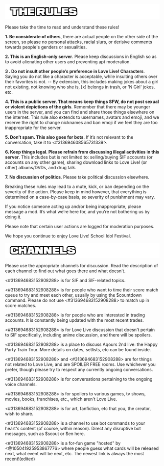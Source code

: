 ![Image](/the_rules.png?raw=true)

Please take the time to read and understand these rules!

**1. Be considerate of others**, there are actual people on the other side of the screen, so please no personal attacks, racial slurs, or derisive comments towards people's genders or sexualities.

**2. This is an English-only server**. Please keep discussions in English so as to avoid alienating other users and preventing apt moderation.

**3 . Do not insult other people’s preference in Love Live! Characters**. Saying you do not like a character is acceptable, while insulting others over their favorites is not.
-- By extension, this includes making jokes about a girl not existing, not knowing who she is, [x] belongs in trash, or 'N Girl' jokes, etc.

**4. This is a public server. That means keep things SFW, do not post sexual or violent depictions of the girls**. Remember that there may be younger users in the server, and you can find and share those things elsewhere on the internet. This rule also extends to usernames, avatars and emoji, and we reserve the right to change nicknames and ban emoji if we feel they are too inappropriate for the server.

**5. Don’t spam. This also goes for bots**. If it’s not relevant to the conversation, take it to <#313694608565731339>.

**6. Keep things legal. Please refrain from discussing illegal activities in this server**. This includes but is not limited to: selling/buying SIF accounts (or accounts on any other game), sharing download links to Love Live! (or other) albums/DVDs, and drug talk.

**7. No discussion of politics**. Please take political discussion elsewhere.

Breaking these rules may lead to a mute, kick, or ban depending on the severity of the action. Please keep in mind however, that everything is determined on a case-by-case basis, so severity of punishment may vary. 

If you notice someone acting up and/or being inappropriate, please message a mod. It’s what we’re here for, and you’re not bothering us by doing it.

Please note that certain user actions are logged for moderation purposes.

We hope you continue to enjoy Love Live! School Idol Festival.

![Image](/the_channels.png?raw=true)

Please use the appropriate channels for discussion. Read the description of each channel to find out what goes there and what doesn't.

<#313694683152908288> is for SIF and SIF-related topics.

<#313694683152908288> is for people who want to time their score match queue to try and meet each other, usually by using the $countdown command. Please do not use <#313694683152908288> to match up in score matches.

<#313694683152908288> is for people who are interested in trading accounts. It is constantly being updated with the most recent trades.

<#313694683152908288> is for Love Live discussion that doesn't pertain to SIF specifically, including anime discussion, and there will be spoilers.

<#313694683152908288> is a place to discuss Aqours 2nd live: the Happy Party Train Tour. More details on dates, setlists, etc can be found inside.

<#313694683152908288> and <#313694683152908288> are for things not related to Love Live, and are SPOILER FREE rooms. Use whichever you prefer, though please try to respect any currently ongoing conversations.

<#313694683152908288> is for conversations pertaining to the ongoing voice channels. 

<#313694683152908288> is for spoilers to various games, tv shows, movies, books, franchises, etc., which aren't Love Live.

<#313694683152908288> is for art, fanfiction, etc that you, the creator, wish to share.

<#313694683152908288> is a channel to use bot commands to your heart's content (of course, within reason). Direct any disruptive bot messages, such as $scout or $en here.

<#313694683152908288> is a for-fun game "hosted" by <@105041925953867776> where people guess what cards will be released next, what event will be next, etc. The newest link is always the most recent!(edited)
